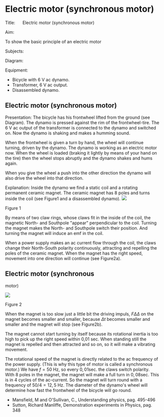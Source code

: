 # Electric motor (synchronous motor) 

Title: $\quad$ Electric motor (synchronous motor)

Aim:

To show the basic principle of an electric motor

Subjects:

Diagram:

Equipment:

- Bicycle with $6 \mathrm{~V}$ ac dynamo.
- Transformer, $6 \mathrm{~V}$ ac output.
- Disassembled dynamo.


## Electric motor (synchronous motor)

Presentation: The bicycle has his frontwheel lifted from the ground (see Diagram). The dynamo is pressed against the rim of the frontwheel-tire. The $6 \mathrm{~V}$ ac output of the transformer is connected to the dynamo and switched on. Now the dynamo is shaking and makes a humming sound.

When the frontwheel is given a turn by hand, the wheel will continue turning, driven by the dynamo. The dynamo is working as an electric motor now. When the wheel is loaded (braking it lightly by means of your hand on the tire) then the wheel stops abruptly and the dynamo shakes and hums again.

When you give the wheel a push into the other direction the dynamo will also drive the wheel into that direction.

Explanation: Inside the dynamo we find a static coil and a rotating permanent ceramic magnet. The ceramic magnet has 8 poles and turns inside the coil (see Figure1 and a disassembled dynamo).
![](https://cdn.mathpix.com/cropped/2024_06_24_f5f753f712ad56e357acg-2.jpg?height=868&width=400&top_left_y=981&top_left_x=950)

Figure 1

By means of two claw rings, whose claws fit in the inside of the coil, the magnetic North- and Southpole "appear" perpendicular to the coil. Turning the magnet makes the North- and Southpole switch their position. And turning the magnet will induce an emf in the coil.

When a power supply makes an ac current flow through the coil, the claws change their North-South polarity continuously, attracting and repelling the poles of the ceramic magnet. When the magnet has the right speed, movement into one direction will continue (see Figure2a).

## Electric motor (synchronous

motor)

![](https://cdn.mathpix.com/cropped/2024_06_24_f5f753f712ad56e357acg-3.jpg?height=1130&width=789&top_left_y=362&top_left_x=760)

Figure 2

When the magnet is too slow just a little bit the driving impuls, $F \Delta \Delta$ on the magnet becomes smaller and smaller, because $\Delta t$ becomes smaller and smaller and the magnet will stop (see Figure2b).

The magnet cannot start turning by itself because its rotational inertia is too high to pick up the right speed within 0,01 sec. When standing still the magnet is repelled and then attracted and so on, so it will make a vibrating movement.

The rotational speed of the magnet is directly related to the ac frequency of the power supply. (This is why this type of motor is called a synchronous motor.) We have $f=50 \mathrm{~Hz}$, so every $0,01 \mathrm{sec}$. the claws switch polarity. With 8 poles in the magnet, the magnet will make a full turn in $0,08 \mathrm{sec}$. This is in 4 cycles of the ac-current. So the magnet will turn round with a frequency of $50 / 4=12,5 \mathrm{~Hz}$. The diameter of the dynamo's wheel will determine how fast the frontwheel of the bicycle will go round.

- Mansfield, M and O'Sullivan, C., Understanding physics, pag. 495-496
- Sutton, Richard Manliffe, Demonstration experiments in Physics, pag. 348

